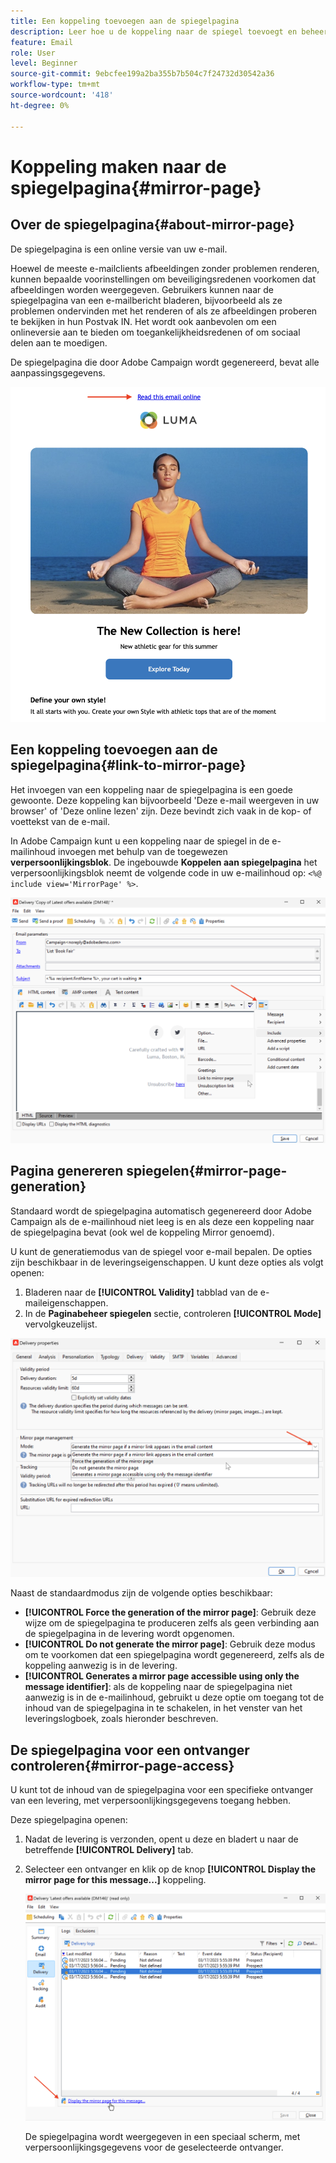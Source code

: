 ```yaml
---
title: Een koppeling toevoegen aan de spiegelpagina
description: Leer hoe u de koppeling naar de spiegel toevoegt en beheert
feature: Email
role: User
level: Beginner
source-git-commit: 9ebcfee199a2ba355b7b504c7f24732d30542a36
workflow-type: tm+mt
source-wordcount: '418'
ht-degree: 0%

---
```


# Koppeling maken naar de spiegelpagina{#mirror-page}

## Over de spiegelpagina{#about-mirror-page}

De spiegelpagina is een online versie van uw e-mail.

Hoewel de meeste e-mailclients afbeeldingen zonder problemen renderen, kunnen bepaalde voorinstellingen om beveiligingsredenen voorkomen dat afbeeldingen worden weergegeven. Gebruikers kunnen naar de spiegelpagina van een e-mailbericht bladeren, bijvoorbeeld als ze problemen ondervinden met het renderen of als ze afbeeldingen proberen te bekijken in hun Postvak IN. Het wordt ook aanbevolen om een onlineversie aan te bieden om toegankelijkheidsredenen of om sociaal delen aan te moedigen.

De spiegelpagina die door Adobe Campaign wordt gegenereerd, bevat alle aanpassingsgegevens.

![](assets/mirror-page-link.png)

## Een koppeling toevoegen aan de spiegelpagina{#link-to-mirror-page}

Het invoegen van een koppeling naar de spiegelpagina is een goede gewoonte. Deze koppeling kan bijvoorbeeld &#39;Deze e-mail weergeven in uw browser&#39; of &#39;Deze online lezen&#39; zijn. Deze bevindt zich vaak in de kop- of voettekst van de e-mail.

In Adobe Campaign kunt u een koppeling naar de spiegel in de e-mailinhoud invoegen met behulp van de toegewezen **verpersoonlijkingsblok**. De ingebouwde **Koppelen aan spiegelpagina** het verpersoonlijkingsblok neemt de volgende code in uw e-mailinhoud op: `<%@ include view='MirrorPage' %>`.

![](assets/mirror-page-insert.png)


<!--For more on personalization blocks insertion, refer to [Personalization blocks](personalization-blocks.md).-->

## Pagina genereren spiegelen{#mirror-page-generation}

Standaard wordt de spiegelpagina automatisch gegenereerd door Adobe Campaign als de e-mailinhoud niet leeg is en als deze een koppeling naar de spiegelpagina bevat (ook wel de koppeling Mirror genoemd).

U kunt de generatiemodus van de spiegel voor e-mail bepalen. De opties zijn beschikbaar in de leveringseigenschappen. U kunt deze opties als volgt openen:

1. Bladeren naar de **[!UICONTROL Validity]** tabblad van de e-maileigenschappen.
1. In de **Paginabeheer spiegelen** sectie, controleren **[!UICONTROL Mode]** vervolgkeuzelijst.

![](assets/mirror-page-generation.png)

Naast de standaardmodus zijn de volgende opties beschikbaar:

* **[!UICONTROL Force the generation of the mirror page]**: Gebruik deze wijze om de spiegelpagina te produceren zelfs als geen verbinding aan de spiegelpagina in de levering wordt opgenomen.
* **[!UICONTROL Do not generate the mirror page]**: Gebruik deze modus om te voorkomen dat een spiegelpagina wordt gegenereerd, zelfs als de koppeling aanwezig is in de levering.
* **[!UICONTROL Generates a mirror page accessible using only the message identifier]**: als de koppeling naar de spiegelpagina niet aanwezig is in de e-mailinhoud, gebruikt u deze optie om toegang tot de inhoud van de spiegelpagina in te schakelen, in het venster van het leveringslogboek, zoals hieronder beschreven.

## De spiegelpagina voor een ontvanger controleren{#mirror-page-access}

U kunt tot de inhoud van de spiegelpagina voor een specifieke ontvanger van een levering, met verpersoonlijkingsgegevens toegang hebben.

Deze spiegelpagina openen:

1. Nadat de levering is verzonden, opent u deze en bladert u naar de betreffende **[!UICONTROL Delivery]** tab.

1. Selecteer een ontvanger en klik op de knop **[!UICONTROL Display the mirror page for this message...]** koppeling.

   ![](assets/mirror-page-display.png)

   De spiegelpagina wordt weergegeven in een speciaal scherm, met verpersoonlijkingsgegevens voor de geselecteerde ontvanger.

